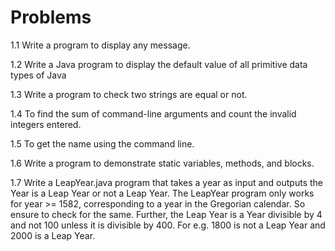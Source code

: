 # Problems

1.1 Write a program to display any message.

1.2 Write a Java program to display the default value of all primitive data types of Java

1.3 Write a program to check two strings are equal or not. 

1.4 To find the sum of command-line arguments and count the invalid integers entered.

1.5 To get the name using the command line.

1.6 Write a program to demonstrate static variables, methods, and blocks.

1.7 Write a LeapYear.java program that takes a year as input and outputs the Year is a Leap Year or not a Leap Year.
The LeapYear program only works for year >= 1582, corresponding to a year in the Gregorian calendar. So ensure to check for the same. Further, the Leap Year is a Year divisible by 4 and not 100 unless it is divisible by 400. For e.g. 1800 is not a Leap Year and 2000 is a Leap Year.
